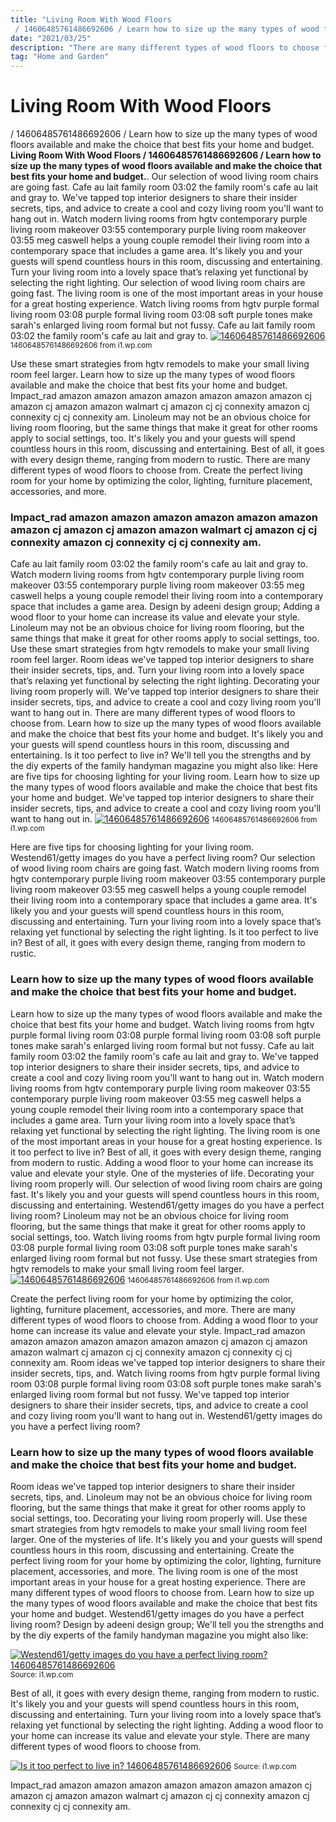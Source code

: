 ```yaml
---
title: "Living Room With Wood Floors / 14606485761486692606 / Learn how to size up the many types of wood floors available and make the choice that best fits your home and budget."
date: "2021/03/25"
description: "There are many different types of wood floors to choose from."
tag: "Home and Garden"
---
```


# Living Room With Wood Floors / 14606485761486692606 / Learn how to size up the many types of wood floors available and make the choice that best fits your home and budget.
**Living Room With Wood Floors / 14606485761486692606 / Learn how to size up the many types of wood floors available and make the choice that best fits your home and budget.**. Our selection of wood living room chairs are going fast. Cafe au lait family room 03:02 the family room's cafe au lait and gray to. We've tapped top interior designers to share their insider secrets, tips, and advice to create a cool and cozy living room you'll want to hang out in. Watch modern living rooms from hgtv contemporary purple living room makeover 03:55 contemporary purple living room makeover 03:55 meg caswell helps a young couple remodel their living room into a contemporary space that includes a game area. It's likely you and your guests will spend countless hours in this room, discussing and entertaining.
Turn your living room into a lovely space that’s relaxing yet functional by selecting the right lighting. Our selection of wood living room chairs are going fast. The living room is one of the most important areas in your house for a great hosting experience. Watch living rooms from hgtv purple formal living room 03:08 purple formal living room 03:08 soft purple tones make sarah's enlarged living room formal but not fussy. Cafe au lait family room 03:02 the family room's cafe au lait and gray to.
[![14606485761486692606](https://i1.wp.com/13972 "14606485761486692606")](https://i1.wp.com/13972)
<small>14606485761486692606 from i1.wp.com</small>

Use these smart strategies from hgtv remodels to make your small living room feel larger. Learn how to size up the many types of wood floors available and make the choice that best fits your home and budget. Impact_rad amazon amazon amazon amazon amazon amazon amazon cj amazon cj amazon amazon walmart cj amazon cj cj connexity amazon cj connexity cj cj connexity am. Linoleum may not be an obvious choice for living room flooring, but the same things that make it great for other rooms apply to social settings, too. It's likely you and your guests will spend countless hours in this room, discussing and entertaining. Best of all, it goes with every design theme, ranging from modern to rustic. There are many different types of wood floors to choose from. Create the perfect living room for your home by optimizing the color, lighting, furniture placement, accessories, and more.

### Impact_rad amazon amazon amazon amazon amazon amazon amazon cj amazon cj amazon amazon walmart cj amazon cj cj connexity amazon cj connexity cj cj connexity am.
Cafe au lait family room 03:02 the family room's cafe au lait and gray to. Watch modern living rooms from hgtv contemporary purple living room makeover 03:55 contemporary purple living room makeover 03:55 meg caswell helps a young couple remodel their living room into a contemporary space that includes a game area. Design by adeeni design group; Adding a wood floor to your home can increase its value and elevate your style. Linoleum may not be an obvious choice for living room flooring, but the same things that make it great for other rooms apply to social settings, too. Use these smart strategies from hgtv remodels to make your small living room feel larger. Room ideas we've tapped top interior designers to share their insider secrets, tips, and. Turn your living room into a lovely space that’s relaxing yet functional by selecting the right lighting. Decorating your living room properly will. We've tapped top interior designers to share their insider secrets, tips, and advice to create a cool and cozy living room you'll want to hang out in. There are many different types of wood floors to choose from. Learn how to size up the many types of wood floors available and make the choice that best fits your home and budget. It's likely you and your guests will spend countless hours in this room, discussing and entertaining.
Is it too perfect to live in? We'll tell you the strengths and by the diy experts of the family handyman magazine you might also like: Here are five tips for choosing lighting for your living room. Learn how to size up the many types of wood floors available and make the choice that best fits your home and budget. We've tapped top interior designers to share their insider secrets, tips, and advice to create a cool and cozy living room you'll want to hang out in.
[![14606485761486692606](https://i1.wp.com/13972 "14606485761486692606")](https://i1.wp.com/13972)
<small>14606485761486692606 from i1.wp.com</small>

Here are five tips for choosing lighting for your living room. Westend61/getty images do you have a perfect living room? Our selection of wood living room chairs are going fast. Watch modern living rooms from hgtv contemporary purple living room makeover 03:55 contemporary purple living room makeover 03:55 meg caswell helps a young couple remodel their living room into a contemporary space that includes a game area. It's likely you and your guests will spend countless hours in this room, discussing and entertaining. Turn your living room into a lovely space that’s relaxing yet functional by selecting the right lighting. Is it too perfect to live in? Best of all, it goes with every design theme, ranging from modern to rustic.

### Learn how to size up the many types of wood floors available and make the choice that best fits your home and budget.
Learn how to size up the many types of wood floors available and make the choice that best fits your home and budget. Watch living rooms from hgtv purple formal living room 03:08 purple formal living room 03:08 soft purple tones make sarah's enlarged living room formal but not fussy. Cafe au lait family room 03:02 the family room's cafe au lait and gray to. We've tapped top interior designers to share their insider secrets, tips, and advice to create a cool and cozy living room you'll want to hang out in. Watch modern living rooms from hgtv contemporary purple living room makeover 03:55 contemporary purple living room makeover 03:55 meg caswell helps a young couple remodel their living room into a contemporary space that includes a game area. Turn your living room into a lovely space that’s relaxing yet functional by selecting the right lighting. The living room is one of the most important areas in your house for a great hosting experience. Is it too perfect to live in? Best of all, it goes with every design theme, ranging from modern to rustic. Adding a wood floor to your home can increase its value and elevate your style. One of the mysteries of life. Decorating your living room properly will. Our selection of wood living room chairs are going fast.
It's likely you and your guests will spend countless hours in this room, discussing and entertaining. Westend61/getty images do you have a perfect living room? Linoleum may not be an obvious choice for living room flooring, but the same things that make it great for other rooms apply to social settings, too. Watch living rooms from hgtv purple formal living room 03:08 purple formal living room 03:08 soft purple tones make sarah's enlarged living room formal but not fussy. Use these smart strategies from hgtv remodels to make your small living room feel larger.
[![14606485761486692606](https://i1.wp.com/13972 "14606485761486692606")](https://i1.wp.com/13972)
<small>14606485761486692606 from i1.wp.com</small>

Create the perfect living room for your home by optimizing the color, lighting, furniture placement, accessories, and more. There are many different types of wood floors to choose from. Adding a wood floor to your home can increase its value and elevate your style. Impact_rad amazon amazon amazon amazon amazon amazon amazon cj amazon cj amazon amazon walmart cj amazon cj cj connexity amazon cj connexity cj cj connexity am. Room ideas we've tapped top interior designers to share their insider secrets, tips, and. Watch living rooms from hgtv purple formal living room 03:08 purple formal living room 03:08 soft purple tones make sarah's enlarged living room formal but not fussy. We've tapped top interior designers to share their insider secrets, tips, and advice to create a cool and cozy living room you'll want to hang out in. Westend61/getty images do you have a perfect living room?

### Learn how to size up the many types of wood floors available and make the choice that best fits your home and budget.
Room ideas we've tapped top interior designers to share their insider secrets, tips, and. Linoleum may not be an obvious choice for living room flooring, but the same things that make it great for other rooms apply to social settings, too. Decorating your living room properly will. Use these smart strategies from hgtv remodels to make your small living room feel larger. One of the mysteries of life. It's likely you and your guests will spend countless hours in this room, discussing and entertaining. Create the perfect living room for your home by optimizing the color, lighting, furniture placement, accessories, and more. The living room is one of the most important areas in your house for a great hosting experience. There are many different types of wood floors to choose from. Learn how to size up the many types of wood floors available and make the choice that best fits your home and budget. Westend61/getty images do you have a perfect living room? Design by adeeni design group; We'll tell you the strengths and by the diy experts of the family handyman magazine you might also like:


[![Westend61/getty images do you have a perfect living room? 14606485761486692606](https://i1.wp.com/5441819060391163930 "14606485761486692606")](https://i1.wp.com/13972)
<small>Source: i1.wp.com</small>

Best of all, it goes with every design theme, ranging from modern to rustic. It's likely you and your guests will spend countless hours in this room, discussing and entertaining. Turn your living room into a lovely space that’s relaxing yet functional by selecting the right lighting. Adding a wood floor to your home can increase its value and elevate your style. There are many different types of wood floors to choose from.

[![Is it too perfect to live in? 14606485761486692606](https://i1.wp.com/5441819060391163930 "14606485761486692606")](https://i1.wp.com/13972)
<small>Source: i1.wp.com</small>

Impact_rad amazon amazon amazon amazon amazon amazon amazon cj amazon cj amazon amazon walmart cj amazon cj cj connexity amazon cj connexity cj cj connexity am.